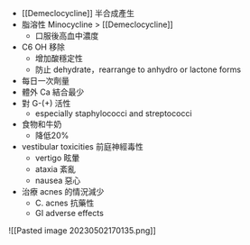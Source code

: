 - [[Demeclocycline]] 半合成產生
- 脂溶性 Minocycline > [[Demeclocycline]] 
	- 口服後高血中濃度
- C6 OH 移除
	- 增加酸穩定性
	- 防止 dehydrate，rearrange to anhydro or lactone forms
- 每日一次劑量
- 體外 Ca 結合最少
- 對 G-(+) 活性
	- especially staphylococci and streptococci
- 食物和牛奶
	- 降低20%
- vestibular toxicities 前庭神經毒性
	- vertigo 眩暈
	- ataxia 紊亂
	- nausea 惡心
- 治療 acnes 的情況減少
	- C. acnes 抗藥性
	- GI adverse effects

![[Pasted image 20230502170135.png]]


